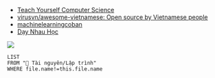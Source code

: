 - [Teach Yourself Computer Science](https://teachyourselfcs.com/)
- [virusvn/awesome-vietnamese: Open source by Vietnamese people](https://github.com/virusvn/awesome-vietnamese "virusvn/awesome-vietnamese: Open source by Vietnamese people")
- [machinelearningcoban](https://machinelearningcoban.com)
- [Dạy Nhau Học](https://daynhauhoc.com/)

![](https://youtu.be/i4MneyaJPG4)
```dataview
LIST
FROM "📜 Tài nguyên/Lập trình" 
WHERE file.name!=this.file.name
```



